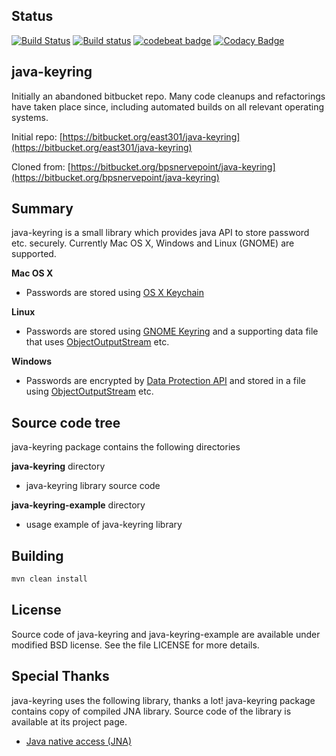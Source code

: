 ## Status ##

[![Build Status](https://travis-ci.org/javakeyring/java-keyring.svg?branch=master)](https://travis-ci.org/javakeyring/java-keyring)
[![Build status](https://ci.appveyor.com/api/projects/status/x0wjmw353hid9ol4?svg=true)](https://ci.appveyor.com/project/rexhoffman/java-keyring)
[![codebeat badge](https://codebeat.co/badges/ebdaafc6-987c-41bd-8902-e277334aac30)](https://codebeat.co/projects/github-com-javakeyring-java-keyring-master)
[![Codacy Badge](https://api.codacy.com/project/badge/Grade/13a3630bfb6b4bfc90f3e53f838b0ab3)](https://www.codacy.com/app/javakeyring/java-keyring?utm_source=github.com&amp;utm_medium=referral&amp;utm_content=javakeyring/java-keyring&amp;utm_campaign=Badge_Grade)

## java-keyring ##

Initially an abandoned bitbucket repo.   Many code cleanups and refactorings have taken place since, including automated builds on all relevant operating systems.

Initial repo:
[https://bitbucket.org/east301/java-keyring](https://bitbucket.org/east301/java-keyring)

Cloned from:
[https://bitbucket.org/bpsnervepoint/java-keyring](https://bitbucket.org/bpsnervepoint/java-keyring)

## Summary ##

java-keyring is a small library which provides java API to store password etc. securely.
Currently Mac OS X, Windows and Linux (GNOME) are supported.

__Mac OS X__
* Passwords are stored using [OS X Keychain](http://developer.apple.com/documentation/Security/)  
  
__Linux__
* Passwords are stored using [GNOME Keyring](https://wiki.gnome.org/Projects/GnomeKeyring) and a supporting data file that uses [ObjectOutputStream](http://docs.oracle.com/javase/6/docs/api/java/io/ObjectOutputStream.html) etc.

__Windows__
* Passwords are encrypted by [Data Protection API](http://msdn.microsoft.com/en-us/library/ms995355.aspx) and stored in a file using [ObjectOutputStream](http://docs.oracle.com/javase/6/docs/api/java/io/ObjectOutputStream.html) etc.

## Source code tree ##

java-keyring package contains the following directories

__java-keyring__ directory

* java-keyring library source code
    
__java-keyring-example__ directory
    
* usage example of java-keyring library

## Building ##

```bash
mvn clean install
```

## License ##

Source code of java-keyring and java-keyring-example are available under modified BSD license. 
See the file LICENSE for more details.

## Special Thanks ##

java-keyring uses the following library, thanks a lot!
java-keyring package contains copy of compiled JNA library. 
Source code of the library is available at its project page.

* [Java native access (JNA)](https://github.com/twall/jna)
